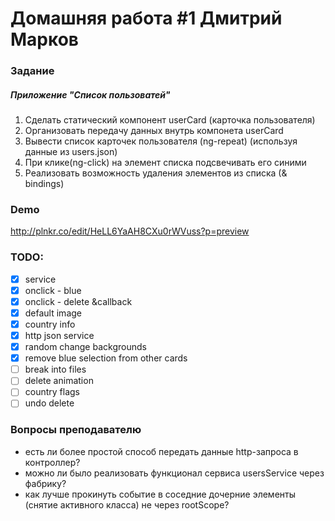 # Домашняя работа #1 Дмитрий Марков

### Задание

##### Приложение "Список пользоватей"
1. Сделать статический компонент userCard (карточка пользователя)
2. Организовать передачу данных внутрь компонета userCard
3. Вывести список карточек пользователя (ng-repeat) (используя данные из users.json)
4. При клике(ng-click) на элемент списка подсвечивать его синими
5. Реализовать возможность удаления элементов из списка (& bindings)

### Demo
http://plnkr.co/edit/HeLL6YaAH8CXu0rWVuss?p=preview

### TODO:
- [x] service
- [x] onclick - blue
- [x] onclick - delete &callback
- [x] default image
- [x] country info
- [x] http json service
- [x] random change backgrounds
- [x] remove blue selection from other cards
- [ ] break into files
- [ ] delete animation
- [ ] country flags
- [ ] undo delete

### Вопросы преподавателю
* есть ли более простой способ передать данные http-запроса в контроллер?
* можно ли было реализовать функционал сервиса usersService через фабрику?
* как лучше прокинуть событие в соседние дочерние элементы (снятие активного класса) не через rootScope?